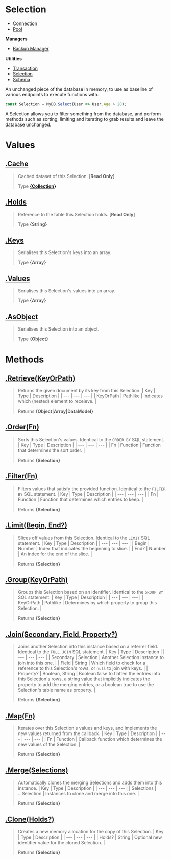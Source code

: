 
# Selection

* [Connection](https://github.com/QSmally/QDB/blob/v4/Documentation/Connection.md)
* [Pool](https://github.com/QSmally/QDB/blob/v4/Documentation/Pool.md)

**Managers**
* [Backup Manager](https://github.com/QSmally/QDB/blob/v4/Documentation/Manager.md)

**Utilities**
* [Transaction](https://github.com/QSmally/QDB/blob/v4/Documentation/Transaction.md)
* [Selection](https://github.com/QSmally/QDB/blob/v4/Documentation/Selection.md)
* [Schema](https://github.com/QSmally/QDB/blob/v4/Documentation/Schema.md)

An unchanged piece of the database in memory, to use as baseline of various endpoints to execute functions with.
```js
const Selection = MyDB.Select(User => User.Age > 20);
```

A Selection allows you to filter something from the database, and perform methods such as sorting, limiting and iterating to grab results and leave the database unchanged.



# Values
## [.Cache](https://github.com/QSmally/QDB/blob/v4/lib/Utility/Selection.js#L17)
> Cached dataset of this Selection. [**Read Only**]
>
> Type **[{Collection}](https://github.com/QSmally/Qulity/blob/master/Documentation/Collection.md)**

## [.Holds](https://github.com/QSmally/QDB/blob/v4/lib/Utility/Selection.js#L32)
> Reference to the table this Selection holds. [**Read Only**]
>
> Type **{String}**

## [.Keys](https://github.com/QSmally/QDB/blob/v4/lib/Utility/Selection.js#L46)
> Serialises this Selection's keys into an array.
>
> Type **{Array}**

## [.Values](https://github.com/QSmally/QDB/blob/v4/lib/Utility/Selection.js#L55)
> Serialises this Selection's values into an array.
>
> Type **{Array}**

## [.AsObject](https://github.com/QSmally/QDB/blob/v4/lib/Utility/Selection.js#L64)
> Serialises this Selection into an object.
>
> Type **{Object}**

# Methods
## [.Retrieve(KeyOrPath)](https://github.com/QSmally/QDB/blob/v4/lib/Utility/Selection.js#L74)
> Returns the given document by its key from this Selection.
> | Key | Type | Description |
> | --- | --- | --- |
> | KeyOrPath | Pathlike | Indicates which (nested) element to receieve. |
>
> Returns **{Object|Array|DataModel}** 

## [.Order(Fn)](https://github.com/QSmally/QDB/blob/v4/lib/Utility/Selection.js#L116)
> Sorts this Selection's values. Identical to the `ORDER BY` SQL statement.
> | Key | Type | Description |
> | --- | --- | --- |
> | Fn | Function | Function that determines the sort order. |
>
> Returns **{Selection}** 

## [.Filter(Fn)](https://github.com/QSmally/QDB/blob/v4/lib/Utility/Selection.js#L128)
> Filters values that satisfy the provided function. Identical to the `FILTER BY` SQL statement.
> | Key | Type | Description |
> | --- | --- | --- |
> | Fn | Function | Function that determines which entries to keep. |
>
> Returns **{Selection}** 

## [.Limit(Begin, End?)](https://github.com/QSmally/QDB/blob/v4/lib/Utility/Selection.js#L144)
> Slices off values from this Selection. Identical to the `LIMIT` SQL statement.
> | Key | Type | Description |
> | --- | --- | --- |
> | Begin | Number | Index that indicates the beginning to slice. |
> | End? | Number | An index for the end of the slice. |
>
> Returns **{Selection}** 

## [.Group(KeyOrPath)](https://github.com/QSmally/QDB/blob/v4/lib/Utility/Selection.js#L167)
> Groups this Selection based on an identifier. Identical to the `GROUP BY` SQL statement.
> | Key | Type | Description |
> | --- | --- | --- |
> | KeyOrPath | Pathlike | Determines by which property to group this Selection. |
>
> Returns **{Selection}** 

## [.Join(Secondary, Field, Property?)](https://github.com/QSmally/QDB/blob/v4/lib/Utility/Selection.js#L194)
> Joins another Selection into this instance based on a referrer field. Identical to the `FULL JOIN` SQL statement.
> | Key | Type | Description |
> | --- | --- | --- |
> | Secondary | Selection | Another Selection instance to join into this one. |
> | Field | String | Which field to check for a reference to this Selection's rows, or `null` to join with keys. |
> | Property? | Boolean, String | Boolean false to flatten the entries into this Selection's rows, a string value that implicitly indicates the property to add the merging entries, or a boolean true to use the Selection's table name as property. |
>
> Returns **{Selection}** 

## [.Map(Fn)](https://github.com/QSmally/QDB/blob/v4/lib/Utility/Selection.js#L227)
> Iterates over this Selection's values and keys, and implements the new values returned from the callback.
> | Key | Type | Description |
> | --- | --- | --- |
> | Fn | Function | Callback function which determines the new values of the Selection. |
>
> Returns **{Selection}** 

## [.Merge(Selections)](https://github.com/QSmally/QDB/blob/v4/lib/Utility/Selection.js#L242)
> Automatically clones the merging Selections and adds them into this instance.
> | Key | Type | Description |
> | --- | --- | --- |
> | Selections | ...Selection | Instances to clone and merge into this one. |
>
> Returns **{Selection}** 

## [.Clone(Holds?)](https://github.com/QSmally/QDB/blob/v4/lib/Utility/Selection.js#L257)
> Creates a new memory allocation for the copy of this Selection.
> | Key | Type | Description |
> | --- | --- | --- |
> | Holds? | String | Optional new identifier value for the cloned Selection. |
>
> Returns **{Selection}** 

